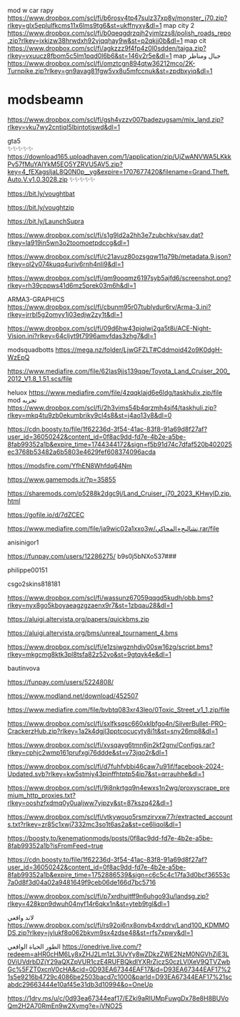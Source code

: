 mod w car rapy
https://www.dropbox.com/scl/fi/b6rosv4tp47sulz37xp8y/monster_j70.zip?rlkey=glx5eplulfkcms11x6lms9tg6&st=ukffnyxy&dl=1
map city 2
https://www.dropbox.com/scl/fi/b0qeqgdrzqjh2yimlzzs8/polish_roads_repo.zip?rlkey=jxkizw38hrwdxh92vjqqhay9w&st=p2qkjj0b&dl=1
map cit
https://www.dropbox.com/scl/fi/agkzzz9f4fp4z0l0sdden/taiga.zip?rlkey=vxuucz8fbom5c5lm1pqd0l6b6&st=146v2r5e&dl=1
map جبال ومناظر
https://www.dropbox.com/scl/fi/omztcgn894qtw36212mco/2K-Turnpike.zip?rlkey=gn9avag81fgw5vx8u5mfccnuk&st=zpdbxyiq&dl=1
# modsbeamn


https://www.dropbox.com/scl/fi/gsh4vzzv007badezugsam/mix_land.zip?rlkey=vku7wy2cntiql5lbintotjswd&dl=1

gta5          
✨✨✨✨✨
https://download165.uploadhaven.com/1/application/zip/UjZwANVWA5LKkkPv57fMuYAlYkM5EO5YZRVU5AV5.zip?key=4_fEXagsljaL8Q0N0p__yg&expire=1707677420&filename=Grand.Theft.Auto.V.v1.0.3028.zip
✨✨✨✨✨

https://bit.ly/voughtbat

https://bit.ly/voughtzip

https://bit.ly/LaunchSupra

https://www.dropbox.com/scl/fi/s1g9ld2a2hh3e7zubchkv/sav.dat?rlkey=la919in5wn3o2toomoetpdccg&dl=1


https://www.dropbox.com/scl/fi/c21avuz80ozsgqw11q79b/metadata.9.json?rlkey=ol2y074kuqq4uriv6rnh4nli9&dl=1

https://www.dropbox.com/scl/fi/qm9ooqmz6197syb5ajfd6/screenshot.png?rlkey=rh39cppws41d6mz5prek03m6h&dl=1



ARMA3-GRAPHICS
https://www.dropbox.com/scl/fi/cbunm95r07tublydur6rv/Arma-3.ini?rlkey=jrrbl5g2omyy1j03edjw2zy1t&dl=1


https://www.dropbox.com/scl/fi/09d6hw43pjqlwj2ga5t8i/ACE-Night-Vision.ini?rlkey=64cljyt9t7996amvfdas3zhg7&dl=1


modsquadbotts
https://mega.nz/folder/LjwGFZLT#Cddmoid42o9K0dgH-WzEpQ



https://www.mediafire.com/file/62las9jjs139qqe/Toyota_Land_Cruiser_200_2012_V1.8_1.51.scs/file

heluox 
https://www.mediafire.com/file/4zqqklajd6e6ldg/taskhulix.zip/file
mod تجربه 
https://www.dropbox.com/scl/fi/2h3vims54b4qrzmh4sjf4/taskhuli.zip?rlkey=mkq4tu9zb0ekumbriky9cl4s8&st=j4ao13y8&dl=0

https://cdn.boosty.to/file/1f62236d-3f54-41ac-83f8-91a69d8f27af?user_id=36050242&content_id=0f8ac9dd-fd7e-4b2e-a5be-8fab99352a1b&expire_time=1744344172&sign=f5b91d74c7dfaf520b402025ec3768b53482a6b5803e4629fef608374096acda

https://modsfire.com/YfhEN8Whfdq64Nm

https://www.gamemods.ir/?p=35855

https://sharemods.com/p5288k2dgc9j/Land_Cruiser_j70_2023_KHwylD.zip.html

https://gofile.io/d/7dZCEC


https://www.mediafire.com/file/ja9wic02a1xxo3w/تشاليح+المحاكي.rar/file



anisinigor1

https://funpay.com/users/12286275/
b9s0j5bNXo537###


philippe00151


csgo2skins818181


https://www.dropbox.com/scl/fi/wassunz67059qqqd5kudh/obb.bms?rlkey=nyx8go5kboyaeagzgzaenx9r7&st=1zbqau28&dl=1


https://aluigi.altervista.org/papers/quickbms.zip

https://aluigi.altervista.org/bms/unreal_tournament_4.bms

https://www.dropbox.com/scl/fi/e1zsiwgznhdiv00sw16zg/script.bms?rlkey=mkgcmg8ktk3pl8tsfa82z52vo&st=9gtqyk4e&dl=1


bautinvova


https://funpay.com/users/5224808/


https://www.modland.net/download/452507


https://www.mediafire.com/file/bvbtq083xr43leo/0Toxic_Street_v1_1.zip/file


https://www.dropbox.com/scl/fi/sxlfksqsc660xklbfgo4n/SilverBullet-PRO-CrackerzHub.zip?rlkey=1a2k4dgjl3pptcocucyty8i1t&st=sny26mp8&dl=1

https://www.dropbox.com/scl/fi/xvsqayg6tmn6jn2kf2gnv/Configs.rar?rlkey=cphjc2wmp161prufxgi76ddde&st=v73jqo2r&dl=1

https://www.dropbox.com/scl/fi/d7fuhfvbbi46caw7u91if/facebook-2024-Updated.svb?rlkey=kw5stmiy43pjnffhtptp54ip7&st=qrrauhhe&dl=1

https://www.dropbox.com/scl/fi/9j8nkrtgq9n4ewxs1n2wg/proxyscrape_premium_http_proxies.txt?rlkey=ooshzfxdmq0y0ualjww7yipzy&st=87kszq42&dl=1


https://www.dropbox.com/scl/fi/vtkywouo5rsmzirvxw77r/extracted_accounts.txt?rlkey=zr85c1xwj7332mc3so1t6as2a&st=ce6liqol&dl=1

https://boosty.to/kenemationmods/posts/0f8ac9dd-fd7e-4b2e-a5be-8fab99352a1b?isFromFeed=true

https://cdn.boosty.to/file/1f62236d-3f54-41ac-83f8-91a69d8f27af?user_id=36050242&content_id=0f8ac9dd-fd7e-4b2e-a5be-8fab99352a1b&expire_time=1752886539&sign=c6c5c4c17fa3d0bcf36553c7a0d8f3d04a02a9481649f9ceb06de166d7bc5716


https://www.dropbox.com/scl/fi/p7xrdhujtff9n6uhgo93u/landsg.zip?rlkey=428kpn9dwuh04nyf14r6qkx1n&st=yteb9tgl&dl=1


لاند واقعي
https://www.dropbox.com/scl/fi/rs92oi6nx8onvb4xrddrv/Land100_KDMMODS.zip?rlkey=jylukf8q062bkvm9sx4zdse48&st=rfs7xpwy&dl=1


الطور الحياة الواقعي
https://onedrive.live.com/?redeem=aHR0cHM6Ly8xZHJ2Lm1zL3UvYy8wZDkzZWE2NzM0NGVhZjE3L0ViUVdrbDZjY29aQXZpVUR1czE4RUFBQkdIYXRrZjczS0czLVlXeV9QTVZwbGc%5FZT0xcnV0cHA&cid=0D93EA67344EAF17&id=D93EA67344EAF17%21s5e9216b4729c4086be2503bacd7c1000&parId=D93EA67344EAF17%21scabdc29663444e10af45e31db3d10994&o=OneUp

https://1drv.ms/u/c/0d93ea67344eaf17/EZki9aRIUMpFuwgDx78e8H8BUVoQm2H2A70RmEn9w2Xymg?e=iVNO25
